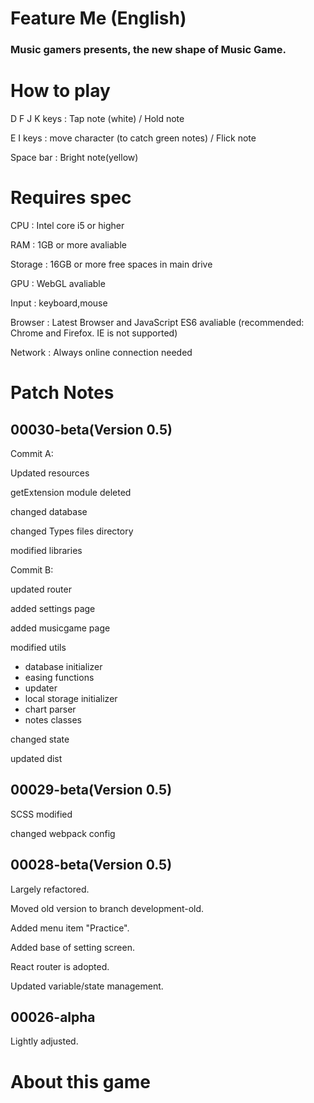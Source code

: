 # Feature Me (English)

### Music gamers presents, the new shape of Music Game.

# How to play
D F J K keys : Tap note (white) / Hold note

E I keys : move character (to catch green notes) / Flick note

Space bar : Bright note(yellow)

# Requires spec
CPU : Intel core i5 or higher

RAM : 1GB or more avaliable

Storage : 16GB or more free spaces in main drive

GPU : WebGL avaliable

Input : keyboard,mouse

Browser : Latest Browser and JavaScript ES6 avaliable (recommended: Chrome and Firefox. IE is not supported)

Network : Always online connection needed

# Patch Notes

## 00030-beta(Version 0.5)
Commit A:

Updated resources

getExtension module deleted

changed database

changed Types files directory

modified libraries

Commit B:

updated router

added settings page

added musicgame page

modified utils
+ database initializer
+ easing functions
+ updater
+ local storage initializer
+ chart parser
+ notes classes

changed state 

updated dist
## 00029-beta(Version 0.5)
SCSS modified

changed webpack config

## 00028-beta(Version 0.5)
Largely refactored.

Moved old version to branch development-old.

Added menu item "Practice".

Added base of setting screen.

React router is adopted.

Updated variable/state management.

## 00026-alpha
Lightly adjusted.

# About this game

